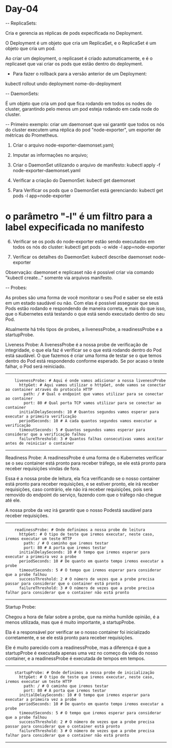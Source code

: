 # Day-04

-- ReplicaSets:

Cria e gerencia as réplicas de pods expecificada no Deployment.

O Deployment é um objeto que cria um ReplicaSet, e o ReplicaSet é um objeto que cria um pod.

Ao criar um deployment, o replicaset é criado automaticamente, e é o replicaset que vai criar os pods que estão dentro do deployment.


* Para fazer o rollback para a versão anterior de um Deployment:

kubectl rollout undo deployment nome-do-deployment


-- DaemonSets:

É um objeto que cria um pod que fica rodando em todos os nodes do cluster, garantindo pelo menos um pod esteja rodando em cada node do cluster.



--
Primeiro exemplo: criar um daemonset que vai garantir que todos os nós do cluster executem uma réplica do pod "node-exporter", um exporter de métricas do Prometheus.

1. Criar o arquivo node-exporter-daemonset.yaml;

2. Imputar as informações no arquivo;

3. Criar o DaemonSet utilizando o arquivo de manifesto:
kubectl apply -f node-exporter-daemonset.yaml

4. Verificar a criação do DaemonSet:
kubectl get daemonset

5. Para Verificar os pods que o DaemonSet está gerenciando:
kubectl get pods -l app=node-exporter 

# o parâmetro "-l" é um filtro para a label expecificada no manifesto

6. Verificar se os pods do node-exporter estão sendo executados em todos os nós do cluster:
kubectl get pods -o wide -l app=node-exporter

7. Verificar os detalhes do DaemonSet:
kubectl describe daemonset node-exporter



Observação:
daemonset e replicaset não é possível criar via comando "kubectl create..." somente via arquivos manifesto.



-- Probes:

As probes são uma forma de você monitorar o seu Pod e saber se ele está em um estado saudável ou não. 
Com elas é possível assegurar que seus Pods estão rodando e respondendo de maneira correta, e mais do que isso, que o Kubernetes está testando o que está sendo executado dentro do seu Pod.

Atualmente há três tipos de probes, a livenessProbe, a readinessProbe e a startupProbe. 

Liveness Probe:
A livenessProbe é a nossa probe de verificação de integridade, o que ela faz é verificar se o que está rodando dentro do Pod está saudável. 
O que fazemos é criar uma forma de testar se o que temos dentro do Pod está respondendo conforme esperado. Se por acaso o teste falhar, o Pod será reiniciado.

---
        livenessProbe: # Aqui é onde vamos adicionar a nossa livenessProbe
          httpGet: # Aqui vamos utilizar o httpGet, onde vamos se conectar ao container através do protocolo HTTP
            path: / # Qual o endpoint que vamos utilizar para se conectar ao container
            port: 80 # Qual porta TCP vamos utilizar para se conectar ao container
          initialDelaySeconds: 10 # Quantos segundos vamos esperar para executar a primeira verificação
          periodSeconds: 10 # A cada quantos segundos vamos executar a verificação
          timeoutSeconds: 5 # Quantos segundos vamos esperar para considerar que a verificação falhou
          failureThreshold: 3 # Quantos falhas consecutivas vamos aceitar antes de reiniciar o container
---



Readiness Probe:
A readinessProbe é uma forma de o Kubernetes verificar se o seu container está pronto para receber tráfego, se ele está pronto para receber requisições vindas de fora.

Essa é a nossa probe de leitura, ela fica verificando se o nosso container está pronto para receber requisições, e se estiver pronto, ele irá receber requisições, caso contrário, ele não irá receber requisições, pois será removido do endpoint do serviço, fazendo com que o tráfego não chegue até ele.

A nossa probe da vez irá garantir que o nosso Podestá saudável para receber requisições.


---
        readinessProbe: # Onde definimos a nossa probe de leitura
          httpGet: # O tipo de teste que iremos executar, neste caso, iremos executar um teste HTTP
            path: / # O caminho que iremos testar
            port: 80 # A porta que iremos testar
          initialDelaySeconds: 10 # O tempo que iremos esperar para executar a primeira vez a probe
          periodSeconds: 10 # De quanto em quanto tempo iremos executar a probe
          timeoutSeconds: 5 # O tempo que iremos esperar para considerar que a probe falhou
          successThreshold: 2 # O número de vezes que a probe precisa passar para considerar que o container está pronto
          failureThreshold: 3 # O número de vezes que a probe precisa falhar para considerar que o container não está pronto
---


Startup Probe:

Chegou a hora de falar sobre a probe, que na minha humilde opinião, é a menos utilizada, mas que é muito importante, a startupProbe.

Ela é a responsável por verificar se o nosso container foi inicializado corretamente, e se ele está pronto para receber requisições.

Ele é muito parecido com a readinessProbe, mas a diferença é que a startupProbe é executada apenas uma vez no começo da vida do nosso container, e a readinessProbe é executada de tempos em tempos.

---
        startupProbe: # Onde definimos a nossa probe de inicialização
          httpGet: # O tipo de teste que iremos executar, neste caso, iremos executar um teste HTTP
            path: / # O caminho que iremos testar
            port: 80 # A porta que iremos testar
          initialDelaySeconds: 10 # O tempo que iremos esperar para executar a primeira vez a probe
          periodSeconds: 10 # De quanto em quanto tempo iremos executar a probe
          timeoutSeconds: 5 # O tempo que iremos esperar para considerar que a probe falhou
          successThreshold: 2 # O número de vezes que a probe precisa passar para considerar que o container está pronto
          failureThreshold: 3 # O número de vezes que a probe precisa falhar para considerar que o container não está pronto
---
